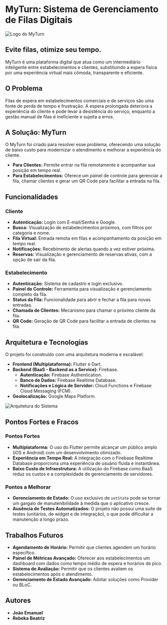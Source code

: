 # MyTurn: Sistema de Gerenciamento de Filas Digitais

![Logo do MyTurn](https://i.imgur.com/r3b026n.png)

## Evite filas, otimize seu tempo.

MyTurn é uma plataforma digital que atua como um intermediário inteligente entre estabelecimentos e clientes, substituindo a espera física por uma experiência virtual mais cômoda, transparente e eficiente.

## O Problema

Filas de espera em estabelecimentos comerciais e de serviços são uma fonte de perda de tempo e frustração. A espera prolongada deteriora a experiência do cliente e pode levar à desistência do serviço, enquanto a gestão manual de filas é ineficiente e sujeita a erros.

## A Solução: MyTurn

O MyTurn foi criado para resolver esse problema, oferecendo uma solução de baixo custo para modernizar o atendimento e melhorar a experiência do cliente.

-   **Para Clientes:** Permite entrar na fila remotamente e acompanhar sua posição em tempo real.
-   **Para Estabelecimentos:** Oferece um painel de controle para gerenciar a fila, chamar clientes e gerar um QR Code para facilitar a entrada na fila.

## Funcionalidades

### Cliente

-   **Autenticação:** Login com E-mail/Senha e Google.
-   **Busca:** Visualização de estabelecimentos próximos, com filtros por categoria e nome.
-   **Fila Virtual:** Entrada remota em filas e acompanhamento da posição em tempo real.
-   **Notificações:** Recebimento de alertas quando a vez estiver próxima.
-   **Reservas:** Visualização e gerenciamento de reservas ativas, com a opção de sair da fila.

### Estabelecimento

-   **Autenticação:** Sistema de cadastro e login exclusivo.
-   **Painel de Controle:** Ferramenta para visualização e gerenciamento completo da fila.
-   **Status da Fila:** Funcionalidade para abrir e fechar a fila para novas entradas.
-   **Chamada de Clientes:** Mecanismo para chamar o próximo cliente da fila.
-   **QR Code:** Geração de QR Code para facilitar a entrada de clientes na fila.

## Arquitetura e Tecnologias

O projeto foi construído com uma arquitetura moderna e escalável:

-   **Frontend (Multiplataforma):** Flutter e Dart.
-   **Backend (BaaS - Backend as a Service):** Firebase.
    -   **Autenticação:** Firebase Authentication.
    -   **Banco de Dados:** Firebase Realtime Database.
    -   **Notificações e Lógica de Servidor:** Cloud Functions e Firebase Cloud Messaging (FCM).
-   **Geolocalização:** Google Maps Platform.

![Arquitetura do Sistema](https://i.imgur.com/k6KbyyS.png)

## Pontos Fortes e Fracos

### Pontos Fortes

-   **Multiplataforma:** O uso do Flutter permite alcançar um público amplo (iOS e Android) com um desenvolvimento otimizado.
-   **Experiência em Tempo Real:** A integração com o Firebase Realtime Database proporciona uma experiência de usuário fluida e instantânea.
-   **Baixo Custo de Infraestrutura:** A utilização do Firebase como BaaS reduz os custos e a complexidade de gerenciamento de servidores.

### Pontos a Melhorar

-   **Gerenciamento de Estado:** O uso exclusivo de `setState` pode se tornar um gargalo de manutenibilidade à medida que o aplicativo cresce.
-   **Ausência de Testes Automatizados:** O projeto não possui uma suíte de testes (unitários, de widget e de integração), o que pode dificultar a manutenção a longo prazo.

## Trabalhos Futuros

-   **Agendamento de Horário:** Permitir que clientes agendem um horário específico.
-   **Painel de Métricas Avançado:** Oferecer aos estabelecimentos um dashboard com dados como tempo médio de espera e horários de pico.
-   **Sistema de Avaliação:** Permitir que os clientes avaliem os estabelecimentos após o atendimento.
-   **Gerenciamento de Estado Avançado:** Adotar soluções como Provider ou BLoC.

## Autores

-   **João Emanuel**
-   **Rebeka Beatriz**
